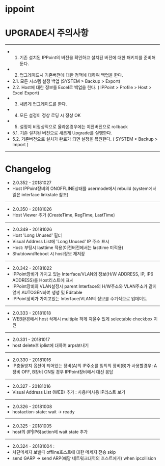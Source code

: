 # ippoint
# UPGRADE시 주의사항
-----
* 1. 기존 설치된 IPPoint의 버전을 확인하고 설치된 버전에 대한 패키지를 준비해 둔다.
* 2. 업그레이드시 기존버전에 대한 정책에 대하여 백업을 한다. 
*   2.1. 모든 시스템 설정 백업 (SYSTEM >  Backup > Export) 
*   2.2. Host에 대한 정보를 Excel로 백업을 한다. ( IPPoint > Profile > Host > Excel Export)
* 3. 새롭게 업그레이드를 한다. 
* 4. 모든 설정이 정상 로딩 시 정상 OK
* 5. 설정이 비정상적으로 올라온경우에는 이전버전으로 rollback
* 5.1. 기존 설치된 버전으로 새롭게 Upgrade를 실행한다. 
* 5.2. 기존버전으로 설치가 완료가 되면 설정을 복원한다. ( SYSTEM > Backup > Import )
-----
# Changelog
* 2.0.352 - 20181027
 * Host IPPoint장비의 ONOFFLINE상태를 usermode에서 rebuild 
   (system에서 읽은 interface linkstate 참조)
-----
* 2.0.350 - 20181026
 * Host Viewer 추가 (CreateTime, RegTime, LastTime)
-----
* 2.0.349 - 20181026
 * Host 'Long Unused' 필터 
 * Visual Address List에 'Long Unused' IP 주소 표시
 * Host: 부팅시 lasttime 적용(이전버전에서는 lasttime 미적용)
 * Shutdown/Reboot 시 host정보 재저장
-----
* 2.0.342 - 20181022
 * IPPoint장비가 가지고 있는 Interface/VLAN의 정보(H/W ADDRESS, IP, IP6 ADDRESS)를 Host리스트에 표시
 * IPPoint장비의 VLAN설정시 parent Interface의 H/W주소와 VLAN주소가 같지 않게 AUTOGEN하여 생성 및 Editable
 * IPPoint장비가 가지고있는 Interface/VLAN의 정보를 주기적으로 업데이트
-----
* 2.0.333 - 20181018
 * WEB환경에서 host 삭제시 multiple 하게 지울수 있게 selectable checkbox 지원
-----
* 2.0.331 - 20181017
 * host delete후 iplist에 대하여 arps보내기
-----
* 2.0.330 - 20181016
 * IP충돌방지 옵션이 되어있는 장비(A)의 IP주소를 임의의 장비(B)가 사용할경우: A장비 OFF, B장비 ON일 경우 IPPoint장비에서 대신 응답
-----
* 2.0.327 - 20181016
 * Visual Address List (WEB) 추가 : 사용/미사용 IP리스트 보기 
-----
* 2.0.326 - 20181008
 * hostaction-state: wait -> ready
-----
* 2.0.325 - 20181005
 * host의 (IP|IP6)action에 wait state 추가
-----
* 2.0.324 - 20181004 : 
 * 차단메세지 보낼때 offline호스트에 대한 메세지 전송 skip
 * send GARP -> send ARP(해당 네트워크대역의 호스트에게) when ipcollision


